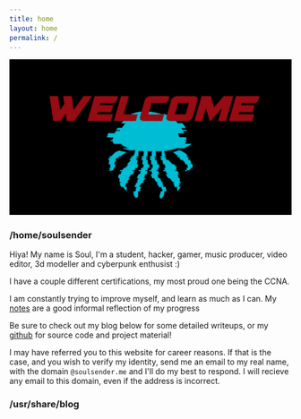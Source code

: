 ```yaml
---
title: home
layout: home
permalink: /
---
```

![](/images/welcome.png)

### /home/soulsender
Hiya! My name is Soul, I'm a student, hacker, gamer, music producer, video editor, 3d modeller and cyberpunk enthusist :)

I have a couple different certifications, my most proud one being the CCNA.

I am constantly trying to improve myself, and learn as much as I can. My [notes](https://notes.soulsender.me) are a good informal reflection of my progress

Be sure to check out my blog below for some detailed writeups, or my [github](https://github.com/soulsender) for source code and project material!

I may have referred you to this website for career reasons. If that is the case, and you wish to verify my identity, send me an email to my real name, with the domain `@soulsender.me` and I'll do my best to respond. I will recieve any email to this domain, even if the address is incorrect.

### /usr/share/blog